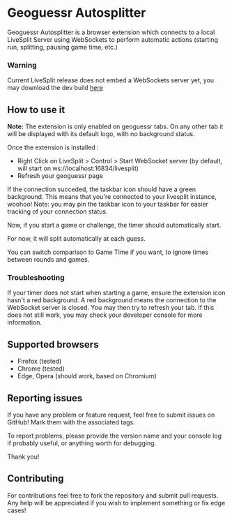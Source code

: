 # Geoguessr Autosplitter

Geoguessr Autosplitter is a browser extension which connects to a local LiveSplit Server using WebSockets to perform automatic actions (starting run, splitting, pausing game time, etc.) 

### Warning

Current LiveSplit release does not embed a WebSockets server yet, you may download the dev build [here](https://raw.githubusercontent.com/LiveSplit/LiveSplit.github.io/artifacts/LiveSplitDevBuild.zip)

## How to use it

**Note:** The extension is only enabled on geoguessr tabs. On any other tab it will be displayed with its default logo, with no background status.

Once the extension is installed :
- Right Click on LiveSplit > Control > Start WebSocket server (by default, will start on ws://localhost:16834/livesplit) 
- Refresh your geoguessr page

If the connection succeded, the taskbar icon should have a green background. This means that you're connected to your livesplit instance, woohoo!
Note: you may pin the taskbar icon to your taskbar for easier tracking of your connection status.

Now, if you start a game or challenge, the timer should automatically start.

For now, it will split automatically at each guess.

You can switch comparison to Game Time if you want, to ignore times between rounds and games.

### Troubleshooting

If your timer does not start when starting a game, ensure the extension icon hasn't a red background. A red background means the connection to the WebSocket server is closed. You may then try to refresh your tab. If this does not still work, you may check your developer console for more information.

## Supported browsers

- Firefox (tested)
- Chrome (tested)
- Edge, Opera (should work, based on Chromium)

## Reporting issues

If you have any problem or feature request, feel free to submit issues on GitHub! Mark them with the associated tags.

To report problems, please provide the version name and your console log if probably useful, or anything worth for debugging.

Thank you!

## Contributing

For contributions feel free to fork the repository and submit pull requests. Any help will be appreciated if you wish to implement something or fix edge cases!